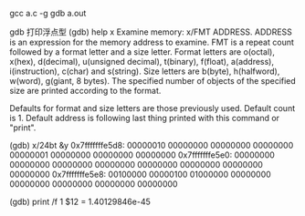 gcc a.c -g
gdb a.out
 
gdb 打印浮点型
(gdb) help x
Examine memory: x/FMT ADDRESS.
ADDRESS is an expression for the memory address to examine.
FMT is a repeat count followed by a format letter and a size letter.
Format letters are o(octal), x(hex), d(decimal), u(unsigned decimal),
  t(binary), f(float), a(address), i(instruction), c(char) and s(string).
Size letters are b(byte), h(halfword), w(word), g(giant, 8 bytes).
The specified number of objects of the specified size are printed
according to the format.
 
Defaults for format and size letters are those previously used.
Default count is 1.  Default address is following last thing printed
with this command or "print".
 
 
(gdb) x/24bt &y
0x7fffffffe5d8: 00000010        00000000        00000000        00000000        00000001        00000000        00000000        00000000
0x7fffffffe5e0: 00000000        00000000        00000000        00000000        00000000        00000000        00000000        00000000
0x7fffffffe5e8: 00100000        00000100        01000000        00000000        00000000        00000000        00000000        00000000

 
(gdb) print /f 1
$12 = 1.40129846e-45
 